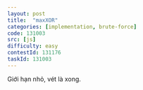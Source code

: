 ```yaml
---
layout: post
title:  "maxXOR"
categories: [implementation, brute-force]
code: 131003
src: [js]
difficulty: easy
contestId: 131176
taskId: 131003
---
```


Giới hạn nhỏ, vét là xong.
